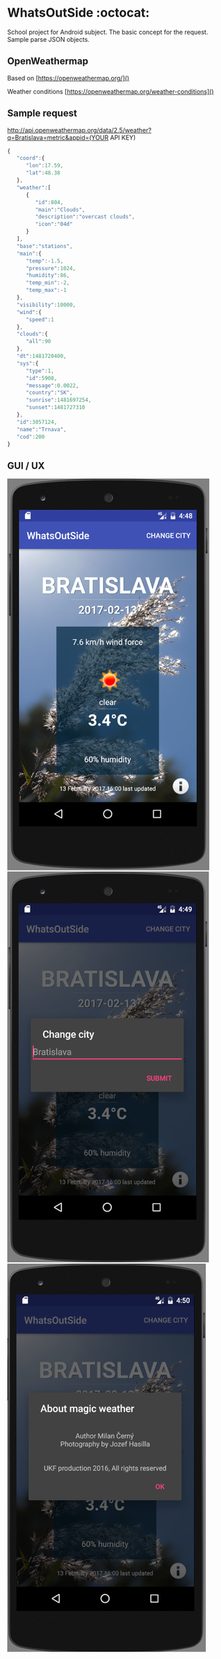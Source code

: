 # WhatsOutSide :octocat:
School project for Android subject. The basic concept for the request. 
Sample parse JSON objects.


## OpenWeathermap
Based on [https://openweathermap.org/]()

Weather conditions [https://openweathermap.org/weather-conditions]()

## Sample request

http://api.openweathermap.org/data/2.5/weather?q=Bratislava=metric&appid=(YOUR API KEY)

```javascript
{
   "coord":{
      "lon":17.59,
      "lat":48.38
   },
   "weather":[
      {
         "id":804,
         "main":"Clouds",
         "description":"overcast clouds",
         "icon":"04d"
      }
   ],
   "base":"stations",
   "main":{
      "temp":-1.5,
      "pressure":1024,
      "humidity":86,
      "temp_min":-2,
      "temp_max":-1
   },
   "visibility":10000,
   "wind":{
      "speed":1
   },
   "clouds":{
      "all":90
   },
   "dt":1481720400,
   "sys":{
      "type":1,
      "id":5908,
      "message":0.0022,
      "country":"SK",
      "sunrise":1481697254,
      "sunset":1481727310
   },
   "id":3057124,
   "name":"Trnava",
   "cod":200
}
```

## GUI / UX
![gui aplikacie](./img/11.png)
![gui aplikacie](./img/12.png)
![gui aplikacie](./img/13.png)
